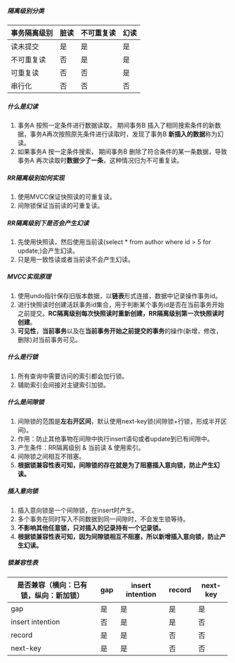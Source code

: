 ##### 隔离级别分类

| 事务隔离级别 | 脏读 | 不可重复读 | 幻读 |
| ------------ | ---- | ---------- | ---- |
| 读未提交     | 是   | 是         | 是   |
| 不可重复读   | 否   | 是         | 是   |
| 可重复读     | 否   | 否         | 是   |
| 串行化       | 否   | 否         | 否   |

##### 什么是幻读

1. 事务A 按照一定条件进行数据读取， 期间事务B 插入了相同搜索条件的新数据，事务A再次按照原先条件进行读取时，发现了事务B **新插入的数据**称为幻读。
2. 如果事务A 按一定条件搜索， 期间事务B 删除了符合条件的某一条数据，导致事务A 再次读取时**数据少了一条**，这种情况归为不可重复读。

##### RR隔离级别如何实现

1. 使用MVCC保证快照读的可重复读。
2. 间隙锁保证当前读的可重复读。

##### RR隔离级别下是否会产生幻读

1.  先使用快照读，然后使用当前读(select * from author where id > 5 for update;)会产生幻读。
2. 只是用一致性读或者当前读不会产生幻读。

##### MVCC实现原理

1. 使用undo指针保存旧版本数据，以**链表**形式连接，数据中记录操作事务id。
2. 进行快照读时创建活跃事务id集合，用于判断某个事务id是否在当前事务开始之前提交。**RC隔离级别每次快照读时重新创建，RR隔离级别第一次快照读时创建**。
3. **可见性**，**当前事务**以及在**当前事务开始之前提交的事务**的操作(新增，修改，删除)对当前事务可见。

##### 什么是行锁

1. 所有查询中需要访问的索引都会加行锁。
2. 辅助索引会间接对主键索引加锁。

##### 什么是间隙锁

1. 间隙锁的范围是**左右开区间**，默认使用next-key锁(间隙锁+行锁，形成半开区间)。
2. 作用：防止其他事物在间隙中执行insert语句或者update到已有间隙中。
3. 产生条件：RR隔离级别 & 当前读 & 使用索引。
4. 间隙锁之间相互不阻塞。
5. **根据锁兼容性表可知，间隙锁的存在就是为了阻塞插入意向锁，防止产生幻读。**

##### 插入意向锁

1. 插入意向锁是一个间隙锁，在insert时产生。
2. 多个事务在同时写入不同数据到同一间隙时，不会发生锁等待。
3. **不影响其他任意锁，只对插入的记录持有一个记录锁。**
4. **根据锁兼容性表可知，因为间隙锁相互不阻塞，所以新增插入意向锁，防止产生幻读。**

##### 锁兼容性表

| 是否兼容（横向：已有锁，纵向：新加锁） | gap  | insert intention | record | next-key |
| -------------------------------------- | ---- | ---------------- | ------ | -------- |
| gap                                    | 是   | 是               | 是     | 是       |
| insert intention                       | 否   | 是               | 是     | 否       |
| record                                 | 是   | 是               | 否     | 否       |
| next-key                               | 是   | 是               | 否     | 否       |



